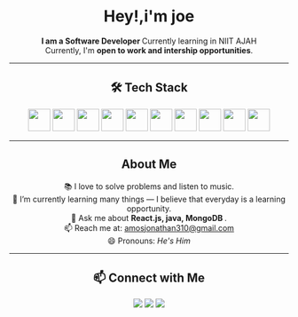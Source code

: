 <h1 align="center">Hey!,i'm joe</h1>

<p align="center">
  <b>I am a Software Developer </b> Currently learning in NIIT AJAH  
  <br/>
  Currently, I'm <b>open to work and intership opportunities</b>.  
</p>

---

<h2 align="center">🛠️ Tech Stack</h2>

<p align="center">
  <img src="https://cdn.jsdelivr.net/gh/devicons/devicon/icons/javascript/javascript-original.svg" width="40" height="40"/>
  <img src="https://cdn.jsdelivr.net/gh/devicons/devicon/icons/react/react-original.svg" width="40" height="40"/>
  <img src="https://cdn.jsdelivr.net/gh/devicons/devicon/icons/nodejs/nodejs-original.svg" width="40" height="40"/>
  <img src="https://cdn.jsdelivr.net/gh/devicons/devicon/icons/html5/html5-original.svg" width="40" height="40"/>
  <img src="https://cdn.jsdelivr.net/gh/devicons/devicon/icons/css3/css3-original.svg" width="40" height="40"/>
  <img src="https://cdn.jsdelivr.net/gh/devicons/devicon/icons/mysql/mysql-original.svg" width="40" height="40"/>
  <img src="https://cdn.jsdelivr.net/gh/devicons/devicon/icons/mongodb/mongodb-original.svg" width="40" height="40"/>
  <img src="https://cdn.jsdelivr.net/gh/devicons/devicon/icons/figma/figma-original.svg" width="40" height="40"/>
  <img src="https://cdn.jsdelivr.net/gh/devicons/devicon/icons/materialui/materialui-original.svg" width="40" height="40"/>
      <img src="https://cdn.jsdelivr.net/gh/devicons/devicon/icons/java/java-original.svg" width="40" height="40"/>

</p>

---

<h2 align="center">About Me</h2>

<p align="center">
  📚 I love to solve problems and listen to music.  
  <br/>
  🌱 I’m currently learning many things — I believe that everyday is a learning opportunity.  
  <br/> 
  💬 Ask me about <b>React.js, java, MongoDB </b>.  
  <br/>
  📫 Reach me at: <a href="mailto:amosjonathan310@gmail.com">amosjonathan310@gmail.com</a>  
  <br/>
  😄 Pronouns: <i>He's Him </i>  
</p>

---

<h2 align="center">📫 Connect with Me</h2>

<p align="center">
  <a href="mailto:amosjonathan310@gmail.com"><img src="https://img.shields.io/badge/Email-D14836?style=for-the-badge&logo=gmail&logoColor=white"/></a>
  <a href="https://www.linkedin.com/in/yourlinkedin"><img src="https://img.shields.io/badge/LinkedIn-0077B5?style=for-the-badge&logo=linkedin&logoColor=white"/></a>
  <a href="https://github.com/jonathanamos740-driod"><img src="https://img.shields.io/badge/GitHub-100000?style=for-the-badge&logo=github&logoColor=white"/></a>
</p>
